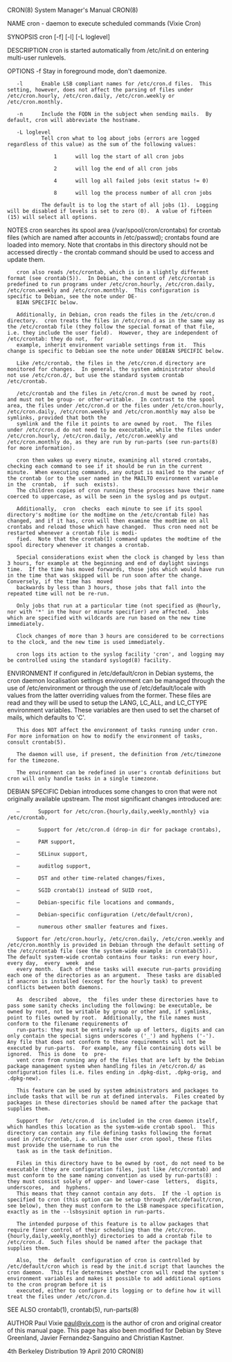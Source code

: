 CRON(8)                                                                                                                                         System Manager's Manual                                                                                                                                         CRON(8)

NAME
       cron - daemon to execute scheduled commands (Vixie Cron)

SYNOPSIS
       cron [-f] [-l] [-L loglevel]

DESCRIPTION
       cron is started automatically from /etc/init.d on entering multi-user runlevels.

OPTIONS
       -f      Stay in foreground mode, don't daemonize.

       -l      Enable LSB compliant names for /etc/cron.d files.  This setting, however, does not affect the parsing of files under /etc/cron.hourly, /etc/cron.daily, /etc/cron.weekly or /etc/cron.monthly.

       -n      Include the FQDN in the subject when sending mails.  By default, cron will abbreviate the hostname.

       -L loglevel
               Tell cron what to log about jobs (errors are logged regardless of this value) as the sum of the following values:

                   1      will log the start of all cron jobs

                   2      will log the end of all cron jobs

                   4      will log all failed jobs (exit status != 0)

                   8      will log the process number of all cron jobs

               The default is to log the start of all jobs (1).  Logging will be disabled if levels is set to zero (0).  A value of fifteen (15) will select all options.

NOTES
       cron searches its spool area (/var/spool/cron/crontabs) for crontab files (which are named after accounts in /etc/passwd); crontabs found are loaded into memory.  Note that crontabs in this directory should not be accessed directly - the crontab command should be used to access and update them.

       cron also reads /etc/crontab, which is in a slightly different format (see crontab(5)).  In Debian, the content of /etc/crontab is predefined to run programs under /etc/cron.hourly, /etc/cron.daily, /etc/cron.weekly and /etc/cron.monthly.  This configuration is specific to Debian, see the note under DE‐
       BIAN SPECIFIC below.

       Additionally, in Debian, cron reads the files in the /etc/cron.d directory.  cron treats the files in /etc/cron.d as in the same way as the /etc/crontab file (they follow the special format of that file, i.e. they include the user field).  However, they are independent of /etc/crontab: they do not,  for
       example, inherit environment variable settings from it.  This change is specific to Debian see the note under DEBIAN SPECIFIC below.

       Like /etc/crontab, the files in the /etc/cron.d directory are monitored for changes.  In general, the system administrator should not use /etc/cron.d/, but use the standard system crontab /etc/crontab.

       /etc/crontab and the files in /etc/cron.d must be owned by root, and must not be group- or other-writable.  In contrast to the spool area, the files under /etc/cron.d or the files under /etc/cron.hourly, /etc/cron.daily, /etc/cron.weekly and /etc/cron.monthly may also be symlinks, provided that both the
       symlink and the file it points to are owned by root.  The files under /etc/cron.d do not need to be executable, while the files under /etc/cron.hourly, /etc/cron.daily, /etc/cron.weekly and /etc/cron.monthly do, as they are run by run-parts (see run-parts(8) for more information).

       cron then wakes up every minute, examining all stored crontabs, checking each command to see if it should be run in the current minute.  When executing commands, any output is mailed to the owner of the crontab (or to the user named in the MAILTO environment variable in the  crontab,  if  such  exists).
       The children copies of cron running these processes have their name coerced to uppercase, as will be seen in the syslog and ps output.

       Additionally,  cron  checks  each minute to see if its spool directory's modtime (or the modtime on the /etc/crontab file) has changed, and if it has, cron will then examine the modtime on all crontabs and reload those which have changed.  Thus cron need not be restarted whenever a crontab file is modi‐
       fied.  Note that the crontab(1) command updates the modtime of the spool directory whenever it changes a crontab.

       Special considerations exist when the clock is changed by less than 3 hours, for example at the beginning and end of daylight savings time.  If the time has moved forwards, those jobs which would have run in the time that was skipped will be run soon after the change.  Conversely, if the time has  moved
       backwards by less than 3 hours, those jobs that fall into the repeated time will not be re-run.

       Only jobs that run at a particular time (not specified as @hourly, nor with '*' in the hour or minute specifier) are affected.  Jobs which are specified with wildcards are run based on the new time immediately.

       Clock changes of more than 3 hours are considered to be corrections to the clock, and the new time is used immediately.

       cron logs its action to the syslog facility 'cron', and logging may be controlled using the standard syslogd(8) facility.

ENVIRONMENT
       If  configured in /etc/default/cron in Debian systems, the cron daemon localisation settings environment can be managed through the use of /etc/environment or through the use of /etc/default/locale with values from the latter overriding values from the former.  These files are read and they will be used
       to setup the LANG, LC_ALL, and LC_CTYPE environment variables.  These variables are then used to set the charset of mails, which defaults to 'C'.

       This does NOT affect the environment of tasks running under cron.  For more information on how to modify the environment of tasks, consult crontab(5).

       The daemon will use, if present, the definition from /etc/timezone for the timezone.

       The environment can be redefined in user's crontab definitions but cron will only handle tasks in a single timezone.

DEBIAN SPECIFIC
       Debian introduces some changes to cron that were not originally available upstream.  The most significant changes introduced are:

       —      Support for /etc/cron.{hourly,daily,weekly,monthly} via /etc/crontab,

       —      Support for /etc/cron.d (drop-in dir for package crontabs),

       —      PAM support,

       —      SELinux support,

       —      auditlog support,

       —      DST and other time-related changes/fixes,

       —      SGID crontab(1) instead of SUID root,

       —      Debian-specific file locations and commands,

       —      Debian-specific configuration (/etc/default/cron),

       —      numerous other smaller features and fixes.

       Support for /etc/cron.hourly, /etc/cron.daily, /etc/cron.weekly and /etc/cron.monthly is provided in Debian through the default setting of the /etc/crontab file (see the system-wide example in crontab(5)).  The default system-wide crontab contains four tasks: run every hour, every day,  every  week  and
       every month.  Each of these tasks will execute run-parts providing each one of the directories as an argument.  These tasks are disabled if anacron is installed (except for the hourly task) to prevent conflicts between both daemons.

       As  described  above,  the  files under these directories have to pass some sanity checks including the following: be executable, be owned by root, not be writable by group or other and, if symlinks, point to files owned by root.  Additionally, the file names must conform to the filename requirements of
       run-parts: they must be entirely made up of letters, digits and can only contain the special signs underscores ('_') and hyphens ('-').  Any file that does not conform to these requirements will not be executed by run-parts.  For example, any file containing dots will be ignored.  This is done  to  pre‐
       vent cron from running any of the files that are left by the Debian package management system when handling files in /etc/cron.d/ as configuration files (i.e. files ending in .dpkg-dist, .dpkg-orig, and .dpkg-new).

       This feature can be used by system administrators and packages to include tasks that will be run at defined intervals.  Files created by packages in these directories should be named after the package that supplies them.

       Support  for  /etc/cron.d  is included in the cron daemon itself, which handles this location as the system-wide crontab spool.  This directory can contain any file defining tasks following the format used in /etc/crontab, i.e. unlike the user cron spool, these files must provide the username to run the
       task as in the task definition.

       Files in this directory have to be owned by root, do not need to be executable (they are configuration files, just like /etc/crontab) and must conform to the same naming convention as used by run-parts(8) : they must consist solely of upper- and lower-case  letters,  digits,  underscores,  and  hyphens.
       This means that they cannot contain any dots.  If the -l option is specified to cron (this option can be setup through /etc/default/cron, see below), then they must conform to the LSB namespace specification, exactly as in the --lsbsysinit option in run-parts.

       The intended purpose of this feature is to allow packages that require finer control of their scheduling than the /etc/cron.{hourly,daily,weekly,monthly} directories to add a crontab file to /etc/cron.d.  Such files should be named after the package that supplies them.

       Also,  the  default  configuration of cron is controlled by /etc/default/cron which is read by the init.d script that launches the cron daemon.  This file determines whether cron will read the system's environment variables and makes it possible to add additional options to the cron program before it is
       executed, either to configure its logging or to define how it will treat the files under /etc/cron.d.

SEE ALSO
       crontab(1), crontab(5), run-parts(8)

AUTHOR
       Paul Vixie <paul@vix.com> is the author of cron and original creator of this manual page.  This page has also been modified for Debian by Steve Greenland, Javier Fernandez-Sanguino and Christian Kastner.

4th Berkeley Distribution                                                                                                                            19 April 2010                                                                                                                                              CRON(8)
